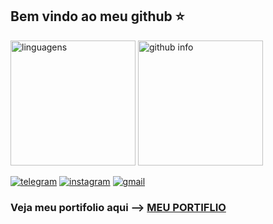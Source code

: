 ## Bem vindo ao meu github ⭐
<div>
  <img height=200 href="https://github.com/Fulanodtals" src="https://github-readme-stats.vercel.app/api/top-langs/?username=Fulanodtals&layout=donut&theme=dark" alt="linguagens"></img>
  <img height=200 href="https://github.com/Fulanodtals" src="https://github-readme-stats.vercel.app/api?username=Fulanodtals&show_icons=true&theme=dark" alt="github info"></img>
</div>

[![telegram](https://img.shields.io/badge/Telegram-26A5E4.svg?style=for-the-badge&logo=Telegram&logoColor=white)](https://t.me/Fulanodtals) 
[![instagram](https://img.shields.io/badge/Instagram-E4405F.svg?style=for-the-badge&logo=Instagram&logoColor=white)](https://www.instagram.com/jao_fulano/)
[![gmail](https://img.shields.io/badge/Gmail-EA4335.svg?style=for-the-badge&logo=Gmail&logoColor=white)](mailto:fulanodtalsofc@gmail.com)

### Veja meu portifolio aqui -->  [MEU PORTIFLIO](https://fulanodtals.github.io/portifolio/) 
